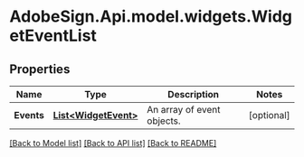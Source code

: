 # AdobeSign.Api.model.widgets.WidgetEventList
## Properties

Name | Type | Description | Notes
------------ | ------------- | ------------- | -------------
**Events** | [**List&lt;WidgetEvent&gt;**](WidgetEvent.md) | An array of event objects. | [optional] 

[[Back to Model list]](../README.md#documentation-for-models) [[Back to API list]](../README.md#documentation-for-api-endpoints) [[Back to README]](../README.md)

